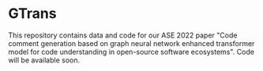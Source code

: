 # GTrans
This repository contains data and code for our ASE 2022 paper "Code comment generation based on graph neural network enhanced transformer model for code understanding in open-source software ecosystems". Code will be available soon.
